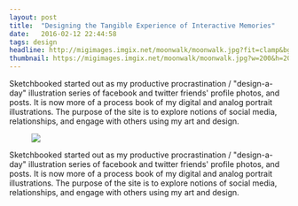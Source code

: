 ```yaml
---
layout: post
title:  "Designing the Tangible Experience of Interactive Memories"
date:   2016-02-12 22:44:58
tags: design
headline: http://migimages.imgix.net/moonwalk/moonwalk.jpg?fit=clamp&bg=fff&h=400&ixjsv=1.1.2&q=50&w=1000
thumbnail: https://migimages.imgix.net/moonwalk/moonwalk.jpg?w=200&h=200&fit=crop&fm=pjpg&dpr=2&q=85
---
```


<section>
<p>Sketchbooked started out as my productive procrastination / "design-a-day" illustration series of facebook and twitter friends' profile photos, and posts. It is now more of a process book of my digital and analog portrait illustrations. The purpose of the site is to explore notions of social media, relationships, and engage with others using my art and design.</p>
</section>

<figure>
<img src="https://assets.imgix.net/examples/blueberries.jpg?w=1200">
</figure>

<section>
<p>Sketchbooked started out as my productive procrastination / "design-a-day" illustration series of facebook and twitter friends' profile photos, and posts. It is now more of a process book of my digital and analog portrait illustrations. The purpose of the site is to explore notions of social media, relationships, and engage with others using my art and design.</p>
</section>

